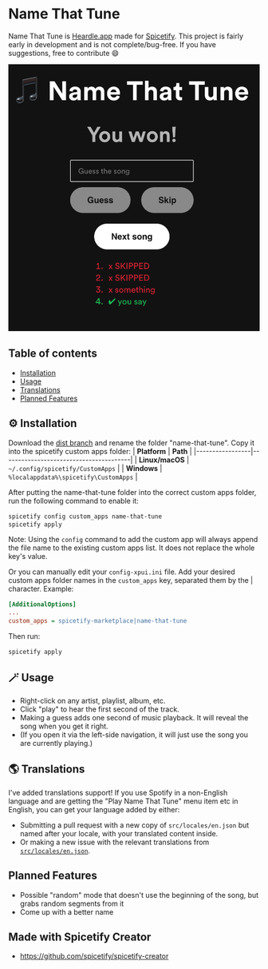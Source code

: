 # Name That Tune

Name That Tune is [Heardle.app](https://www.heardle.app) made for [Spicetify](https://spicetify.app). 
This project is fairly early in development and is not complete/bug-free. If you have suggestions, free to contribute 😄

![Preview screenshot](docs/preview.png)

## Table of contents
  - [Installation](#⚙️-installation)
  - [Usage](#🪄-usage)
  - [Translations](#🌎-translations)
  - [Planned Features](#planned-features)

## ⚙️ Installation
Download the [dist branch](https://github.com/theRealPadster/name-that-tune/archive/refs/heads/dist.zip) and rename the folder "name-that-tune". Copy it into the spicetify custom apps folder:
| **Platform**    | **Path**                               |
|-----------------|----------------------------------------|
| **Linux/macOS** | `~/.config/spicetify/CustomApps`       |
| **Windows**     | `%localappdata%\spicetify\CustomApps` |

After putting the name-that-tune folder into the correct custom apps folder, run the following command to enable it:
```
spicetify config custom_apps name-that-tune
spicetify apply
```
Note: Using the `config` command to add the custom app will always append the file name to the existing custom apps list. It does not replace the whole key's value.

Or you can manually edit your `config-xpui.ini` file. Add your desired custom apps folder names in the `custom_apps` key, separated them by the | character.
Example:
```ini
[AdditionalOptions]
...
custom_apps = spicetify-marketplace|name-that-tune
```

Then run:
```
spicetify apply
```

## 🪄 Usage
- Right-click on any artist, playlist, album, etc. 
- Click "play" to hear the first second of the track.
- Making a guess adds one second of music playback. It will reveal the song when you get it right. 
- (If you open it via the left-side navigation, it will just use the song you are currently playing.)

## 🌎 Translations
I've added translations support! If you use Spotify in a non-English language and are getting the "Play Name That Tune" menu item etc in English, you can get your language added by either: 
- Submitting a pull request with a new copy of `src/locales/en.json` but named after your locale, with your translated content inside. 
- Or making a new issue with the relevant translations from [`src/locales/en.json`](https://github.com/theRealPadster/name-that-tune/blob/main/src/locales/en.json). 

## Planned Features
- Possible "random" mode that doesn't use the beginning of the song, but grabs random segments from it
- Come up with a better name

## Made with Spicetify Creator
- https://github.com/spicetify/spicetify-creator
